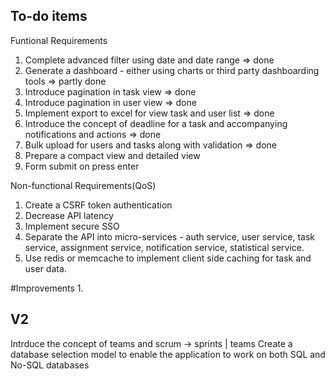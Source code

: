 ## To-do items

Funtional Requirements
1. Complete advanced filter using date and date range => done
2. Generate a dashboard - either using charts or third party dashboarding tools => partly done
3. Introduce pagination in task view => done
4. Introduce pagination in user view => done 
5. Implement export to excel for view task and user list => done
6. Introduce the concept of deadline for a task and accompanying notifications and actions => done
7. Bulk upload for users and tasks along with validation => done
8. Prepare a compact view and detailed view
9. Form submit on press enter

Non-functional Requirements(QoS)
1. Create a CSRF token authentication 
2. Decrease API latency
3. Implement secure SSO
4. Separate the API into micro-services - auth service, user service, task service, assignment service, notification service, statistical service.
5. Use redis or memcache to implement client side caching for task and user data.


#Improvements
1. 

## V2

Intrduce the concept of teams and scrum -> sprints | teams
Create a database selection model to enable the application to work on both SQL and No-SQL databases
